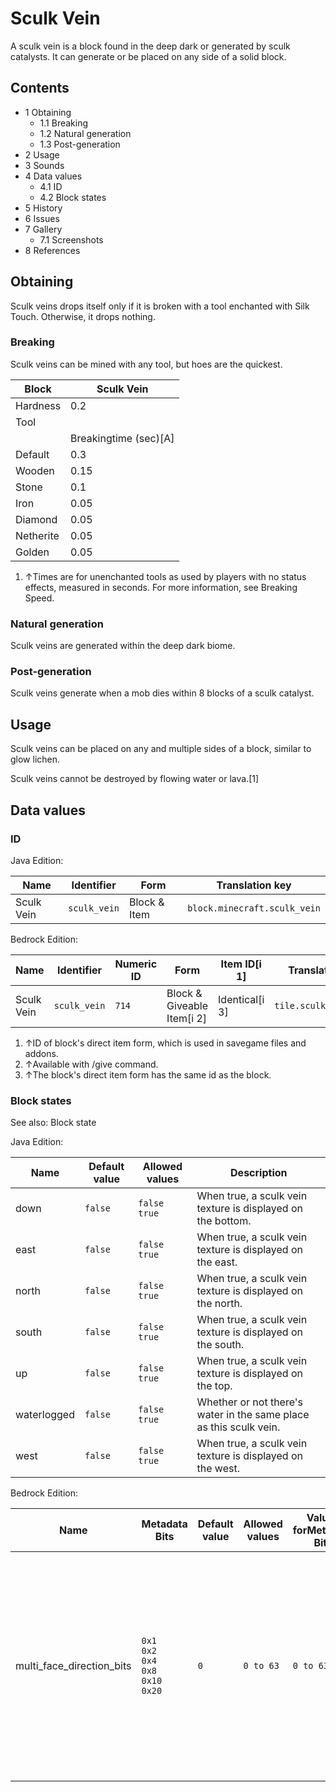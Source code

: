 # Sculk Vein
A sculk vein is a block found in the deep dark or generated by sculk catalysts. It can generate or be placed on any side of a solid block.

## Contents
- 1 Obtaining
	- 1.1 Breaking
	- 1.2 Natural generation
	- 1.3 Post-generation
- 2 Usage
- 3 Sounds
- 4 Data values
	- 4.1 ID
	- 4.2 Block states
- 5 History
- 6 Issues
- 7 Gallery
	- 7.1 Screenshots
- 8 References

## Obtaining
Sculk veins drops itself only if it is broken with a tool enchanted with Silk Touch. Otherwise, it drops nothing.

### Breaking
Sculk veins can be mined with any tool, but hoes are the quickest.

| Block     | Sculk Vein            |
|-----------|-----------------------|
| Hardness  | 0.2                   |
| Tool      |                       |
|           | Breakingtime (sec)[A] |
| Default   | 0.3                   |
| Wooden    | 0.15                  |
| Stone     | 0.1                   |
| Iron      | 0.05                  |
| Diamond   | 0.05                  |
| Netherite | 0.05                  |
| Golden    | 0.05                  |

1. ↑Times are for unenchanted tools as used by players with no status effects, measured in seconds. For more information, see Breaking Speed.

### Natural generation
Sculk veins are generated within the deep dark biome.


### Post-generation
Sculk veins generate when a mob dies within 8 blocks of a sculk catalyst.

## Usage
Sculk veins can be placed on any and multiple sides of a block, similar to glow lichen.

Sculk veins cannot be destroyed by flowing water or lava.[1]

## Data values
### ID
Java Edition:

| Name       | Identifier   | Form         | Translation key              |
|------------|--------------|--------------|------------------------------|
| Sculk Vein | `sculk_vein` | Block & Item | `block.minecraft.sculk_vein` |

Bedrock Edition:

| Name       | Identifier   | Numeric ID | Form                       | Item ID[i 1]   | Translation key        |
|------------|--------------|------------|----------------------------|----------------|------------------------|
| Sculk Vein | `sculk_vein` | `714`      | Block & Giveable Item[i 2] | Identical[i 3] | `tile.sculk_vein.name` |

1. ↑ID of block's direct item form, which is used in savegame files and addons.
2. ↑Available with /give command.
3. ↑The block's direct item form has the same id as the block.

### Block states
See also: Block state

Java Edition:

| Name        | Default value | Allowed values     | Description                                                        |
|-------------|---------------|--------------------|--------------------------------------------------------------------|
| down        | `false`       | `false`<br/>`true` | When true, a sculk vein texture is displayed on the bottom.        |
| east        | `false`       | `false`<br/>`true` | When true, a sculk vein texture is displayed on the east.          |
| north       | `false`       | `false`<br/>`true` | When true, a sculk vein texture is displayed on the north.         |
| south       | `false`       | `false`<br/>`true` | When true, a sculk vein texture is displayed on the south.         |
| up          | `false`       | `false`<br/>`true` | When true, a sculk vein texture is displayed on the top.           |
| waterlogged | `false`       | `false`<br/>`true` | Whether or not there's water in the same place as this sculk vein. |
| west        | `false`       | `false`<br/>`true` | When true, a sculk vein texture is displayed on the west.          |

Bedrock Edition:

| Name                      | Metadata Bits                                             | Default value | Allowed values | Values forMetadata Bits | Description                                                                                                                                                                                       |
|---------------------------|-----------------------------------------------------------|---------------|----------------|-------------------------|---------------------------------------------------------------------------------------------------------------------------------------------------------------------------------------------------|
| multi_face_direction_bits | `0x1`<br/>`0x2`<br/>`0x4`<br/>`0x8`<br/>`0x10`<br/>`0x20` | `0`           | `0 to 63`      | `0 to 63`               | The directions the sculk vein exists. Each bit determines one direction:0x1: Down<br/>0x2: Up<br/>0x4: North<br/>0x8: South<br/>0x10: West<br/>0x20: East<br/>0 is unused and it behaves like 63. |



